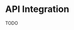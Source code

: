 # API Integration

<!--
https://github.com/panoratech/Panora
https://github.com/nangoHQ/nango
https://handshake.cool
-->

TODO

